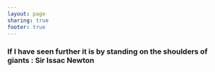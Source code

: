 ```yaml
---
layout: page
sharing: true
footer: true
---
```


<h3> If I have seen further it is by standing on the shoulders of giants : Sir Issac Newton </h3>
